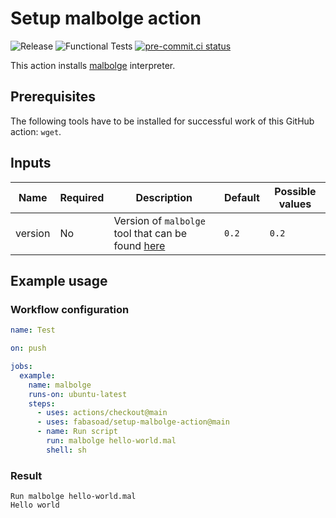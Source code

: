 # Setup malbolge action

![Release](https://img.shields.io/github/v/release/fabasoad/setup-malbolge-action?include_prereleases)
![Functional Tests](https://github.com/fabasoad/setup-malbolge-action/workflows/Functional%20Tests/badge.svg)
[![pre-commit.ci status](https://results.pre-commit.ci/badge/github/fabasoad/setup-malbolge-action/main.svg)](https://results.pre-commit.ci/latest/github/fabasoad/setup-malbolge-action/main)

This action installs [malbolge](https://en.wikipedia.org/wiki/Malbolge) interpreter.

## Prerequisites

The following tools have to be installed for successful work of this GitHub action:
`wget`.

## Inputs

| Name    | Required | Description                                                                                                | Default | Possible values |
|---------|----------|------------------------------------------------------------------------------------------------------------|---------|-----------------|
| version | No       | Version of `malbolge` tool that can be found [here](https://launchpad.net/ubuntu/trusty/+package/malbolge) | `0.2`   | `0.2`           |

## Example usage

### Workflow configuration

```yaml
name: Test

on: push

jobs:
  example:
    name: malbolge
    runs-on: ubuntu-latest
    steps:
      - uses: actions/checkout@main
      - uses: fabasoad/setup-malbolge-action@main
      - name: Run script
        run: malbolge hello-world.mal
        shell: sh
```

### Result

```shell
Run malbolge hello-world.mal
Hello world
```
